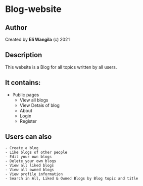  # Blog-website

## Author
Created by **Eli Wangila** (c) 2021

## Description
This website is a Blog for all topics written by all users.

## It contains:
  - Public pages
    - View all blogs
    - View Detais of blog
    - About
    - Login
    - Register
  ## Users can also
    - Create a blog
    - Like blogs of other people
    - Edit your own blogs
    - Delete your own blogs
    - View all liked blogs
    - View all owned blogs
    - View profile information
    - Search in All, Liked & Owned Blogs by Blog topic and title

 